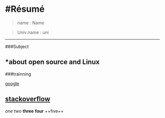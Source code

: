 #Résumé
=============
>name : Name

>Univ.name : uni
------------
###Subject

*about open source and Linux
-------------
###trainning

[google](https://www.google.com)

[stackoverflow](https://www.stackoverflow.com)
-------------
*one*
_two_
**three**
__four__
++five++
